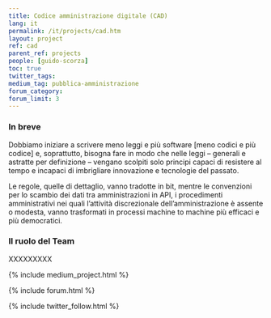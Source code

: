 ```yaml
---
title: Codice amministrazione digitale (CAD)
lang: it
permalink: /it/projects/cad.htm
layout: project
ref: cad
parent_ref: projects
people: [guido-scorza]
toc: true
twitter_tags:
medium_tag: pubblica-amministrazione
forum_category:
forum_limit: 3
---
```


### In breve

Dobbiamo iniziare a scrivere meno leggi e più software [meno codici e più codice] e, soprattutto, bisogna fare in modo che nelle leggi – generali e astratte per definizione – vengano scolpiti solo principi capaci di resistere al tempo e incapaci di imbrigliare innovazione e tecnologie del passato. 

Le regole, quelle di dettaglio, vanno tradotte in bit, mentre le convenzioni per lo scambio dei dati tra amministrazioni in API, i procedimenti amministrativi nei quali l’attività discrezionale dell’amministrazione è assente o modesta, vanno trasformati in processi machine to machine più efficaci e più democratici. 

### Il ruolo del Team

XXXXXXXXX


{% include medium_project.html %}

{% include forum.html %}

{% include twitter_follow.html %}



